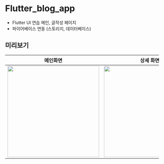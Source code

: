 # Flutter_blog_app

- Flutter UI 연습 메인, 글작성 페이지
- 파이어베이스 연동 (스토리지, 데이터베이스) 

## 미리보기 

메인화면           |  상세 화면
:-------------------------:|:-------------------------:
<img src="https://user-images.githubusercontent.com/50859352/93613606-0d6cb100-fa0c-11ea-8432-967ac1ef163b.png" width="300">  |  <img src="https://user-images.githubusercontent.com/50859352/93613622-13629200-fa0c-11ea-8809-5141f97a7c28.png" width="300">
